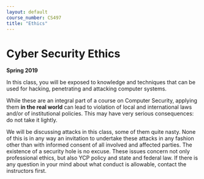 ```yaml
---
layout: default
course_number: CS497
title: "Ethics"
---
```


Cyber Security Ethics
====================================

**Spring 2019**

In this class, you will be exposed to knowledge and techniques that can be used for hacking, penetrating and attacking computer systems.

While these are an integral part of a course on Computer Security, applying them **in the real world** can lead to violation of local and international laws and/or of institutional policies. This may have very serious consequences: do not take it lightly. 

We will be discussing attacks in this class, some of them quite nasty. None of this is in any way an invitation to undertake these attacks in any fashion other than with informed consent of all involved and affected parties. The existence of a security hole is no excuse. These issues concern not only professional ethics, but also YCP policy and state and federal law. If there is any question in your mind about what conduct is allowable, contact the instructors first.
